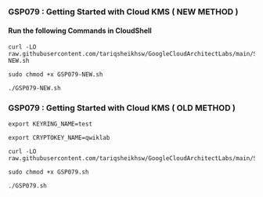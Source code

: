 ### GSP079 :  Getting Started with Cloud KMS ( NEW METHOD )  

#### Run the following Commands in CloudShell

```
curl -LO raw.githubusercontent.com/tariqsheikhsw/GoogleCloudArchitectLabs/main/Solutions/GSP079-NEW.sh

sudo chmod +x GSP079-NEW.sh

./GSP079-NEW.sh
```




### GSP079 :  Getting Started with Cloud KMS ( OLD METHOD )  

```
export KEYRING_NAME=test

export CRYPTOKEY_NAME=qwiklab
```

```
curl -LO raw.githubusercontent.com/tariqsheikhsw/GoogleCloudArchitectLabs/main/Solutions/GSP079.sh

sudo chmod +x GSP079.sh

./GSP079.sh
```


